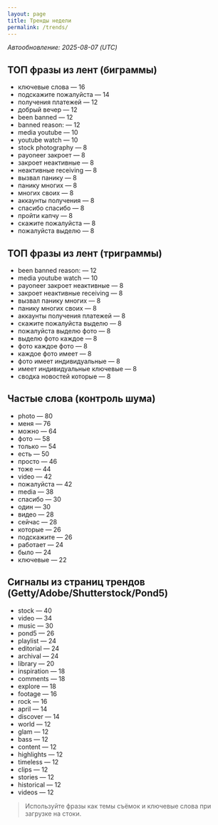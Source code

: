 ```yaml
---
layout: page
title: Тренды недели
permalink: /trends/
---
```


_Автообновление: 2025-08-07 (UTC)_

## ТОП фразы из лент (биграммы)
- ключевые слова — 16
- подскажите пожалуйста — 14
- получения платежей — 12
- добрый вечер — 12
- been banned — 12
- banned reason: — 12
- media youtube — 10
- youtube watch — 10
- stock photography — 8
- payoneer закроет — 8
- закроет неактивные — 8
- неактивные receiving — 8
- вызвал панику — 8
- панику многих — 8
- многих своих — 8
- аккаунты получения — 8
- спасибо спасибо — 8
- пройти капчу — 8
- скажите пожалуйста — 8
- пожалуйста выделю — 8

## ТОП фразы из лент (триграммы)
- been banned reason: — 12
- media youtube watch — 10
- payoneer закроет неактивные — 8
- закроет неактивные receiving — 8
- вызвал панику многих — 8
- панику многих своих — 8
- аккаунты получения платежей — 8
- скажите пожалуйста выделю — 8
- пожалуйста выделю фото — 8
- выделю фото каждое — 8
- фото каждое фото — 8
- каждое фото имеет — 8
- фото имеет индивидуальные — 8
- имеет индивидуальные ключевые — 8
- сводка новостей которые — 8

## Частые слова (контроль шума)
- photo — 80
- меня — 76
- можно — 64
- фото — 58
- только — 54
- есть — 50
- просто — 46
- тоже — 44
- video — 42
- пожалуйста — 42
- media — 38
- спасибо — 30
- один — 30
- видео — 28
- сейчас — 28
- которые — 26
- подскажите — 26
- работает — 24
- было — 24
- ключевые — 22

## Сигналы из страниц трендов (Getty/Adobe/Shutterstock/Pond5)
- stock — 40
- video — 34
- music — 30
- pond5 — 26
- playlist — 24
- editorial — 24
- archival — 24
- library — 20
- inspiration — 18
- comments — 18
- explore — 18
- footage — 16
- rock — 16
- april — 14
- discover — 14
- world — 12
- glam — 12
- bass — 12
- content — 12
- highlights — 12
- timeless — 12
- clips — 12
- stories — 12
- historical — 12
- videos — 12

> Используйте фразы как темы съёмок и ключевые слова при загрузке на стоки.
